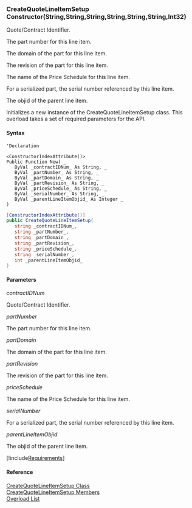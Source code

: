 ﻿### CreateQuoteLineItemSetup Constructor(String,String,String,String,String,String,Int32)

Quote/Contract Identifier.

The part number for this line item.

The domain of the part for this line item.

The revision of the part for this line item.

The name of the Price Schedule for this line item.

For a serialized part, the serial number referenced by this line item.

The objid of the parent line item.

Initializes a new instance of the CreateQuoteLineItemSetup class. This overload takes a set of required parameters for the API.

#### Syntax

```vbnet
'Declaration

<ConstructorIndexAttribute()>
Public Function New( _
   ByVal _contractIDNum_ As String, _
   ByVal _partNumber_ As String, _
   ByVal _partDomain_ As String, _
   ByVal _partRevision_ As String, _
   ByVal _priceSchedule_ As String, _
   ByVal _serialNumber_ As String, _
   ByVal _parentLineItemObjid_ As Integer _
)
```

```csharp
[ConstructorIndexAttribute()]
public CreateQuoteLineItemSetup( 
   string _contractIDNum_,
   string _partNumber_,
   string _partDomain_,
   string _partRevision_,
   string _priceSchedule_,
   string _serialNumber_,
   int _parentLineItemObjid_
)
```

#### Parameters

_contractIDNum_

Quote/Contract Identifier.

_partNumber_

The part number for this line item.

_partDomain_

The domain of the part for this line item.

_partRevision_

The revision of the part for this line item.

_priceSchedule_

The name of the Price Schedule for this line item.

_serialNumber_

For a serialized part, the serial number referenced by this line item.

_parentLineItemObjid_

The objid of the parent line item.

[!include[Requirements](../partials/requirements.md)]

#### Reference

[CreateQuoteLineItemSetup Class](FChoice.Toolkits.Clarify~FChoice.Toolkits.Clarify.Sales.CreateQuoteLineItemSetup.md)  
[CreateQuoteLineItemSetup Members](FChoice.Toolkits.Clarify~FChoice.Toolkits.Clarify.Sales.CreateQuoteLineItemSetup_members.md)  
[Overload List](FChoice.Toolkits.Clarify~FChoice.Toolkits.Clarify.Sales.CreateQuoteLineItemSetup~_ctor.md)